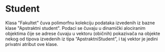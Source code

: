 # Student

Klasa "Fakultet" čuva polimorfnu kolekciju podataka izvedenih iz bazne klase "Apstraktni student". 
Podaci se čuvaju u dinamički alociranim objektima čije se adrese čuvaju u vektoru (običnih) pokazivača na objekte nekog od tipova izvedenih iz tipa “ApstraktniStudent”, i taj vektor je jedini privatni atribut ove klase.
